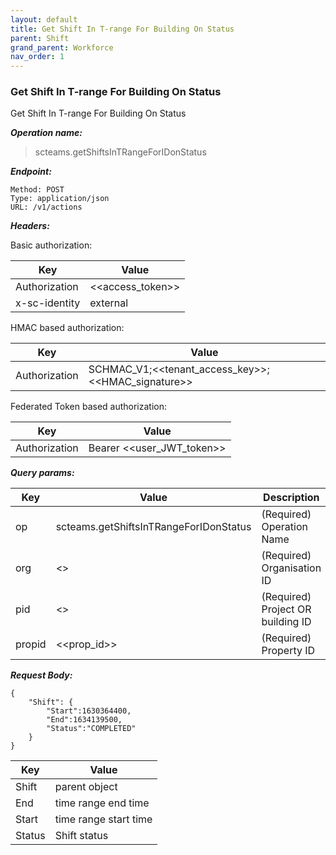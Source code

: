 ```yaml
---
layout: default
title: Get Shift In T-range For Building On Status
parent: Shift
grand_parent: Workforce
nav_order: 1
---
```



### Get Shift In T-range For Building On Status

Get Shift In T-range For Building On Status

***Operation name:***

> scteams.getShiftsInTRangeForIDonStatus

***Endpoint:***

```
Method: POST
Type: application/json
URL: /v1/actions
```

***Headers:***

Basic authorization:

|Key|Value|
|---|---|
|Authorization|<<access_token>>|
|x-sc-identity|external|

HMAC based authorization:

|Key|Value|
|---|---|
|Authorization|SCHMAC_V1;<<tenant_access_key>>;<<HMAC_signature>>|

Federated Token based authorization:

|Key|Value|
|---|---|
|Authorization|Bearer <<user_JWT_token>>|

***Query params:***

| Key | Value | Description |
| --- | ------|-------------|
| op | scteams.getShiftsInTRangeForIDonStatus | (Required) Operation Name |
| org | <<org>> | (Required) Organisation ID |
| pid | <<pid>> | (Required) Project OR building ID |
| propid | <<prop_id>> | (Required) Property ID |


***Request Body:***

```
{
    "Shift": {
        "Start":1630364400,
        "End":1634139500,
        "Status":"COMPLETED"
    }
}
```

|Key|Value|
|---|---|
|Shift|parent object|
|End|time range end time|
|Start|time range start time|
|Status|Shift status|